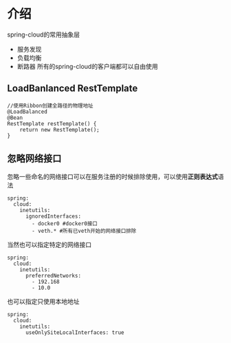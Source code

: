 # 介绍
spring-cloud的常用抽象层
* 服务发现
* 负载均衡
* 断路器
所有的spring-cloud的客户端都可以自由使用

## LoadBanlanced RestTemplate
```
//使用Ribbon创建全路径的物理地址
@LoadBalanced
@Bean
RestTemplate restTemplate() {
    return new RestTemplate();
}
```

## 忽略网络接口
忽略一些命名的网络接口可以在服务注册的时候排除使用，可以使用**正则表达式**语法
```
spring:
  cloud:
    inetutils:
      ignoredInterfaces:
        - docker0 #docker0接口
        - veth.* #所有已veth开始的网络接口排除
```
当然也可以指定特定的网络接口
```
spring:
  cloud:
    inetutils:
      preferredNetworks:
        - 192.168
        - 10.0
```
也可以指定只使用本地地址
```
spring:
  cloud:
    inetutils:
      useOnlySiteLocalInterfaces: true
```
